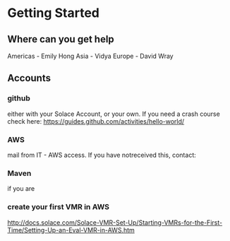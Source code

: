 # Getting Started

## Where can you get help

Americas - Emily Hong
Asia - Vidya 
Europe - David Wray


## Accounts

### github
either with your Solace Account, or your own.
If you need a crash course check here: https://guides.github.com/activities/hello-world/

### AWS
mail from IT - AWS access.  If you have notreceived this, contact:

### Maven
if you are 

### create your first VMR in AWS

http://docs.solace.com/Solace-VMR-Set-Up/Starting-VMRs-for-the-First-Time/Setting-Up-an-Eval-VMR-in-AWS.htm



